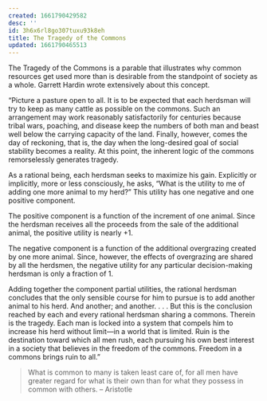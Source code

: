 ```yaml
---
created: 1661790429582
desc: ''
id: 3h6x6rl8go307tuxu93k8eh
title: The Tragedy of the Commons
updated: 1661790465513
---
```

   
The Tragedy of the Commons is a parable that illustrates why common resources get used more than is desirable from the standpoint of society as a whole. Garrett Hardin wrote extensively about this concept.   
   
“Picture a pasture open to all. It is to be expected that each herdsman will try to keep as many cattle as possible on the commons. Such an arrangement may work reasonably satisfactorily for centuries because tribal wars, poaching, and disease keep the numbers of both man and beast well below the carrying capacity of the land. Finally, however, comes the day of reckoning, that is, the day when the long-desired goal of social stability becomes a reality. At this point, the inherent logic of the commons remorselessly generates tragedy.   
   
As a rational being, each herdsman seeks to maximize his gain. Explicitly or implicitly, more or less consciously, he asks, “What is the utility to me of adding one more animal to my herd?” This utility has one negative and one positive component.   
   
The positive component is a function of the increment of one animal. Since the herdsman receives all the proceeds from the sale of the additional animal, the positive utility is nearly +1.   
   
The negative component is a function of the additional overgrazing created by one more animal. Since, however, the effects of overgrazing are shared by all the herdsmen, the negative utility for any particular decision-making herdsman is only a fraction of 1.   
   
Adding together the component partial utilities, the rational herdsman concludes that the only sensible course for him to pursue is to add another animal to his herd. And another; and another. . . . But this is the conclusion reached by each and every rational herdsman sharing a commons. Therein is the tragedy. Each man is locked into a system that compels him to increase his herd without limit—in a world that is limited. Ruin is the destination toward which all men rush, each pursuing his own best interest in a society that believes in the freedom of the commons. Freedom in a commons brings ruin to all.”   
   
   
> What is common to many is taken least care of, for all men have greater regard for what is their own than for what they possess in common with others. – Aristotle
